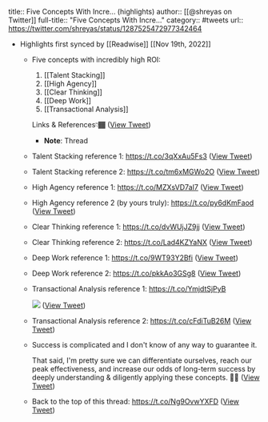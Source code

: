 title:: Five Concepts With Incre... (highlights)
author:: [[@shreyas on Twitter]]
full-title:: "Five Concepts With Incre..."
category:: #tweets
url:: https://twitter.com/shreyas/status/1287525472977342464

- Highlights first synced by [[Readwise]] [[Nov 19th, 2022]]
	- Five concepts with incredibly high ROI:
	  
	  1. [[Talent Stacking]]
	  2. [[High Agency]]
	  3. [[Clear Thinking]]
	  4. [[Deep Work]]
	  5. [[Transactional Analysis]]
	  
	  Links & References👇🏾 ([View Tweet](https://twitter.com/shreyas/status/1287525472977342464))
		- **Note**: Thread
	- Talent Stacking reference 1:
	  https://t.co/3qXxAu5Fs3 ([View Tweet](https://twitter.com/shreyas/status/1287525475800080384))
	- Talent Stacking reference 2:
	  https://t.co/tm6xMGWo2O ([View Tweet](https://twitter.com/shreyas/status/1287525481353318400))
	- High Agency reference 1:
	  https://t.co/MZXsVD7aI7 ([View Tweet](https://twitter.com/shreyas/status/1287525484297822208))
	- High Agency reference 2 (by yours truly):
	  https://t.co/py6dKmFaod ([View Tweet](https://twitter.com/shreyas/status/1287525487430864897))
	- Clear Thinking reference 1:
	  https://t.co/dvWUjJZ9jj ([View Tweet](https://twitter.com/shreyas/status/1287525496205373441))
	- Clear Thinking reference 2:
	  https://t.co/Lad4KZYaNX ([View Tweet](https://twitter.com/shreyas/status/1287525497325236224))
	- Deep Work reference 1:
	  https://t.co/9WT93Y2Bfi ([View Tweet](https://twitter.com/shreyas/status/1287525728628613121))
	- Deep Work reference 2:
	  https://t.co/pkkAo3GSg8 ([View Tweet](https://twitter.com/shreyas/status/1287525734152429568))
	- Transactional Analysis reference 1:
	  https://t.co/YmjdtSjPyB 
	  
	  ![](https://pbs.twimg.com/media/Ed459h9UcAAOoku.jpg) ([View Tweet](https://twitter.com/shreyas/status/1287530531257585664))
	- Transactional Analysis reference 2:
	  https://t.co/cFdiTuB26M ([View Tweet](https://twitter.com/shreyas/status/1287530533006712835))
	- Success is complicated and I don't know of any way to guarantee it.
	  
	  That said, I'm pretty sure we can differentiate ourselves, reach our peak effectiveness, and increase our odds of long-term success by deeply understanding & diligently applying these concepts.
	  👍🏾 ([View Tweet](https://twitter.com/shreyas/status/1287531890631512064))
	- Back to the top of this thread:
	  https://t.co/Ng9OvwYXFD ([View Tweet](https://twitter.com/shreyas/status/1287532173692563456))